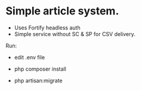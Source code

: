 <h1>Simple article system.</h1>

- Uses Fortify headless auth
- Simple service without SC & SP for CSV delivery.


Run:
- edit .env file

- php composer install
- php artisan:migrate
